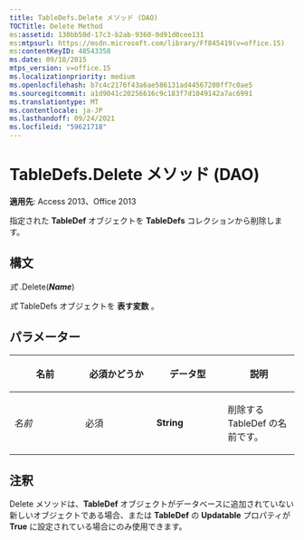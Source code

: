 ```yaml
---
title: TableDefs.Delete メソッド (DAO)
TOCTitle: Delete Method
ms:assetid: 130bb50d-17c3-b2ab-9360-0d91d0cee131
ms:mtpsurl: https://msdn.microsoft.com/library/Ff845419(v=office.15)
ms:contentKeyID: 48543358
ms.date: 09/18/2015
mtps_version: v=office.15
ms.localizationpriority: medium
ms.openlocfilehash: b7c4c2176f43a6ae586131ad44567208ff7c0ae5
ms.sourcegitcommit: a1d9041c20256616c9c183f7d1049142a7ac6991
ms.translationtype: MT
ms.contentlocale: ja-JP
ms.lasthandoff: 09/24/2021
ms.locfileid: "59621718"
---
```

# <a name="tabledefsdelete-method-dao"></a>TableDefs.Delete メソッド (DAO)

**適用先**: Access 2013、Office 2013

指定された **TableDef** オブジェクトを **TableDefs** コレクションから削除します。

## <a name="syntax"></a>構文

*式* .Delete(***Name***)

*式* TableDefs オブジェクトを **表す変数** 。

## <a name="parameters"></a>パラメーター

<table>
<colgroup>
<col style="width: 25%" />
<col style="width: 25%" />
<col style="width: 25%" />
<col style="width: 25%" />
</colgroup>
<thead>
<tr class="header">
<th><p>名前</p></th>
<th><p>必須かどうか</p></th>
<th><p>データ型</p></th>
<th><p>説明</p></th>
</tr>
</thead>
<tbody>
<tr class="odd">
<td><p><em>名前</em></p></td>
<td><p>必須</p></td>
<td><p><strong>String</strong></p></td>
<td><p>削除する TableDef の名前です。</p></td>
</tr>
</tbody>
</table>


## <a name="remarks"></a>注釈

Delete メソッドは、**TableDef** オブジェクトがデータベースに追加されていない新しいオブジェクトである場合、または **TableDef** の **Updatable** プロパティが **True** に設定されている場合にのみ使用できます。

